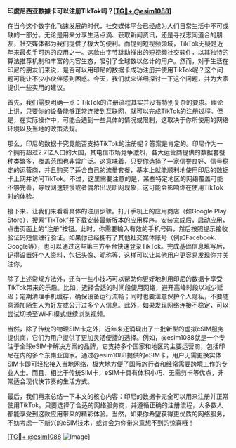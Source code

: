 **印度尼西亚數據卡可以注册TikTok吗？[[TG💪+ @esim1088](https://t.me/s/esim1088)]**

在当今这个数字化飞速发展的时代，社交媒体平台已经成为人们日常生活中不可或缺的一部分。无论是用来分享生活点滴、获取新闻资讯，还是寻找志同道合的朋友，社交媒体都为我们提供了极大的便利。而提到短视频领域，TikTok无疑是近年来最炙手可热的应用之一。这款由字节跳动推出的短视频社交软件，以其独特的算法推荐机制和丰富的内容生态，吸引了全球数以亿计的用户。然而，对于生活在印尼的朋友们来说，是否可以用印尼的数据卡成功注册并使用TikTok呢？这个问题可能让不少小伙伴感到困惑。今天，我们就来详细探讨一下这个问题，并为大家提供一些实用的建议。

首先，我们需要明确一点：TikTok的注册流程其实并没有特别复杂的要求。理论上讲，只要你的设备能够正常连接到互联网，就可以完成TikTok的注册过程。但是，在实际操作中，可能会遇到一些具体的情况或限制，这取决于你所使用的网络环境以及当地的政策法规。

那么，印尼的数据卡究竟能否支持TikTok的注册呢？答案是肯定的。印尼作为一个拥有超过2.7亿人口的大国，其电信市场竞争激烈，各大运营商提供的数据套餐种类繁多，覆盖范围也非常广泛。这意味着，只要你选择了一家信誉良好、信号稳定的运营商，并且购买了适合自己的流量套餐，基本上就能顺利地使用印尼的数据卡上网并访问TikTok。不过，这里需要注意的是，某些特定地区的网络覆盖可能不够完善，导致网速较慢或者偶尔出现断网现象，这可能会影响你在使用TikTok时的体验。

接下来，让我们来看看具体的注册步骤。打开手机上的应用商店（如Google Play Store），搜索“TikTok”并下载安装最新版本的应用程序。安装完成后，启动应用，点击页面上的“注册”按钮。此时，你需要输入有效的手机号码，然后按照提示接收验证码短信进行验证。如果你已经拥有了其他社交媒体账号（例如Facebook、Google等），也可以通过这些第三方平台快速登录TikTok。完成基础信息填写后，记得设置好个人资料，包括头像、昵称等，这样可以让其他用户更容易发现你并关注你。

除了上述常规方法外，还有一些小技巧可以帮助你更好地利用印尼的数据卡享受TikTok带来的乐趣。比如，选择合适的时间段使用网络，避开高峰时段以减少延迟；定期清理手机缓存，确保设备运行流畅；同时也要注意保护个人隐私，不要随意添加陌生人为好友或公开过多个人信息。此外，如果发现网络连接不稳定，可以尝试切换至Wi-Fi模式继续浏览视频。

当然，除了传统的物理SIM卡之外，近年来还涌现出了一批新型的虚拟eSIM服务提供商，它们为用户提供了更加灵活便捷的选择。例如，@esim1088就是一个专注于全球eSIM卡解决方案的品牌，它支持多个国家和地区的主要运营商，包括印尼在内的多个东南亚国家。通过@esim1088提供的eSIM卡，用户无需更换实体SIM卡即可轻松接入当地网络，极大地方便了国际旅行者和经常需要跨境工作的专业人士。而且，相比于传统SIM卡，eSIM卡具有体积小巧、无需剪卡等优点，非常适合现代快节奏的生活方式。

最后，我们再来总结一下本文的核心内容：印尼的数据卡完全可以用来注册并正常使用TikTok。只要选择了合适的网络服务商，并遵循正确的注册流程，大多数人都能享受到这款应用带来的精彩体验。当然，如果你希望获得更优质的网络服务，不妨考虑一下新兴的eSIM技术，或许会为你带来意想不到的惊喜哦！

[[TG💪+ @esim1088](https://t.me/s/esim1088) ![Image](https://i.postimg.cc/4NQfJmqS/Snipaste-2025-05-13-00-14-12.png)]